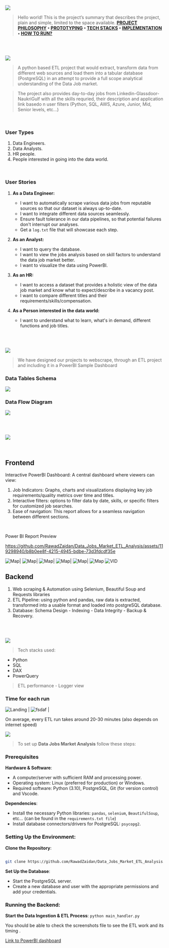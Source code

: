 
<img  src="./readme/title1.svg"/>

<div>

> Hello world! This is the project’s summary that describes the project, plain and simple, limited to the space available.
**[PROJECT PHILOSOPHY](#project-philosophy) • [PROTOTYPING](#prototyping) • [TECH STACKS](#stacks) • [IMPLEMENTATION](#demo) • [HOW TO RUN?](#run)**

</div> 
  

<br><br>

<!-- project philosophy -->

<a  name="philosophy" ></a>
<img  src="./readme/title2.svg" id="project-philosophy"/>

> A python based ETL project that would extract, transform data from different web sources and load them into a tabular database (PostgreSQL) in an attempt to provide a full scope analytical understanding of the Data Job market. 

>The project also provides day-to-day jobs from Linkedin-Glassdoor-NaukriGulf with all the skills requried, their description and application link basedo n user filters (Python, SQL, AWS, Azure, Junior, Mid, Senior levels, etc...)
<br>

  

### User Types

 

1. Data Engineers.
2. Data Analysts.
3. HR people.
4. People interested in going into the data world.
  

<br>

  

### User Stories

  
1. **As a Data Engineer:**
   - I want to automatically scrape various data jobs from reputable sources so that our dataset is always up-to-date.
   - I want to integrate different data sources seamlessly.
   - Ensure fault tolerance in our data pipelines, so that potential failures don't interrupt our analyses.
   - Get a `log.txt` file that will showcase each step.

2. **As an Analyst:**
   - I want to query the database.
   - I want to view the jobs analysis based on skill factors to understand the data job market better.
   - I want to visualize the data using PowerBI.

3. **As an HR:**
   - I want to access a dataset that provides a holistic view of the data job market and know what to expect/describe in a vacancy post.
   - I want to compare different titles and their requirements/skills/compensation.

4. **As a Person interested in the data world:**
   - I want to understand what to learn, what's in demand, different functions and job titles.



<br><br>

<!-- Prototyping -->
<img  src="./readme/title3.svg"  id="prototyping"/>

> We have designed our projects to webscrape, through an ETL project and including it in a PowerBI Sample Dashboard 



### Data Tables Schema

<img  src="./readme/DB_Tables.png"  id="prototyping"/>

### Data Flow Diagram

<img  src="./readme/pipeline.png"  id="prototyping"/>



<br><br>

  

<!-- Tech stacks -->

<a  name="stacks"></a>
<img  src="./readme/title4.svg" id="stacks" />

<br>

## Frontend

Interactive PowerBI Dashboard:
A central dashboard where viewers can view:

1. Job Indicators: Graphs, charts and visualizations displaying key job requirements/quality metrics over time and titles.
2. Interactive filters: options to filter data by date, skills, or specific filters for customized job searches.
3. Ease of navigation: This report allows for a seamless navigation between different sections.
<br>

Power BI Report Preview



https://github.com/RawadZaidan/Data_Jobs_Market_ETL_Analysis/assets/119298940/b8b0ee8f-4215-4945-bdbe-73d3fdcdf35e



![Map](readme/pb1.png)| ![Map](readme/pb2.png)| ![Map](readme/pb3.png)| ![Map](readme/pb4.png)| ![Map](readme/pb5.png)| ![Map](readme/pb6.png) ![VID](readme/lapse.gif)

## Backend

1. Web scraping & Automation using Selenium, Beautiful Soup and Requests libraries
2. ETL Pipeline: using python and pandas, raw data is extracted, transformed into a usable format and loaded into postgreSQL database.
3. Database: Schema Design - Indexing - Data Integrity - Backup & Recovery.

<br>

<br>

  

<!-- Implementation -->

<a  name="Demo"  ></a>
<img  src="./readme/title5.svg" id="#demo"/>
>Tech stacks used:

 - Python
 - SQL
 - DAX
 - PowerQuery

> ETL performance - Logger view

  
### Time for each run

 ![Landing](./readme/logger1.png) | ![fsdaf](./readme/logger2.png) |

On average, every ETL run takes around 20-30 minutes (also depends on internet speed)
<!-- How to run -->

<a  name="run"  ></a>
<img  src="./readme/title6.svg" id="run"/>
  

> To set up **Data Jobs Market Analysis** follow these steps:

### Prerequisites


**Hardware & Software**:

-   A computer/server with sufficient RAM and processing power.
-   Operating system: Linux (preferred for production) or Windows.
-   Required software: Python (3.10), PostgreSQL, Git (for version control) and Vscode.
  
  

**Dependencies**:

-   Install the necessary Python libraries: `pandas`, `selenium`, `BeautifulSoup`, etc... (can be found in the `requirements.txt file`)
-   Install database connectors/drivers for PostgreSQL: `psycopg2`.
  

### **Setting Up the Environment**:

**Clone the Repository**:


```sh

git clone https://github.com/RawadZaidan/Data_Jobs_Market_ETL_Analysis.git

```

**Set Up the Database**:

-   Start the PostgreSQL server.
-   Create a new database and user with the appropriate permissions and add your credentials.

### **Running the Backend**:

**Start the Data Ingestion & ETL Process**:
`python main_handler.py`

You should be able to check the screenshots file to see the ETL work and its timing .

[Link to PowerBI dashboard](https://app.powerbi.com/view?r=eyJrIjoiZjQ2NmIwZTgtMjhiMy00NmNhLThkMGYtOTkzMjM1ZjEwZTQ5IiwidCI6IjJhZDk2OTM0LTQzZTUtNDFjMi05NzYxLWYzMzVmZTIxNGNjMyIsImMiOjl9)
